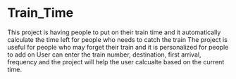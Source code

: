 # Train_Time

This project is having people to put on their train time and it automatically calculate the time left for people who needs to catch the train
The project is useful for people who may forget their train and it is personalized for people to add on
User can enter the train number, destination, first arrival, frequency and the project will help the user calcualte based on the current time.
